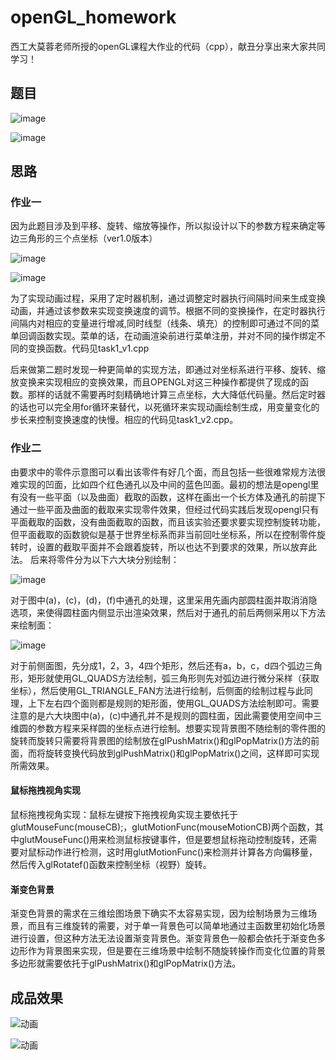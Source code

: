 # openGL_homework

西工大莫蓉老师所授的openGL课程大作业的代码（cpp），献丑分享出来大家共同学习！

## 题目
![image](https://user-images.githubusercontent.com/22266512/159003475-7b3a3622-0619-4fee-b742-21f73a087208.png)

![image](https://user-images.githubusercontent.com/22266512/159003557-886a66e0-d039-4040-99e3-db5f861a44d4.png)


## 思路

### 作业一
因为此题目涉及到平移、旋转、缩放等操作，所以拟设计以下的参数方程来确定等边三角形的三个点坐标（ver1.0版本）

![image](https://user-images.githubusercontent.com/22266512/159008723-5d6e2c8e-0e8e-4017-9056-4fcf336204ce.png)

![image](https://user-images.githubusercontent.com/22266512/159008883-410aba2a-0d41-486a-82af-0f559e36ccb2.png)

为了实现动画过程，采用了定时器机制，通过调整定时器执行间隔时间来生成变换动画，并通过该参数来实现变换速度的调节。根据不同的变换操作，在定时器执行间隔内对相应的变量进行增减,同时线型（线条、填充）的控制即可通过不同的菜单回调函数实现。菜单的话，在动画渲染前进行菜单注册，并对不同的操作绑定不同的变换函数。代码见task1_v1.cpp

后来做第二题时发现一种更简单的实现方法，即通过对坐标系进行平移、旋转、缩放变换来实现相应的变换效果，而且OPENGL对这三种操作都提供了现成的函数。那样的话就不需要再时刻精确地计算三点坐标，大大降低代码量。然后定时器的话也可以完全用for循环来替代，以死循环来实现动画绘制生成，用变量变化的步长来控制变换速度的快慢。相应的代码见task1_v2.cpp。

### 作业二
由要求中的零件示意图可以看出该零件有好几个面，而且包括一些很难常规方法很难实现的凹面，比如四个红色通孔以及中间的蓝色凹面。最初的想法是opengl里有没有一些平面（以及曲面）截取的函数，这样在画出一个长方体及通孔的前提下通过一些平面及曲面的截取来实现零件效果，但经过代码实践后发现opengl只有平面截取的函数，没有曲面截取的函数，而且该实验还要求要实现控制旋转功能，但平面截取的函数貌似是基于世界坐标系而非当前回吐坐标系，所以在控制零件旋转时，设置的截取平面并不会跟着旋转，所以也达不到要求的效果，所以放弃此法。
后来将零件分为以下六大块分别绘制：

![image](https://user-images.githubusercontent.com/22266512/159009569-0919f4de-f35d-4ff7-a43c-2ce2c14c04f4.png)

对于图中(a)，(c)，(d)，(f)中通孔的处理，这里采用先画内部圆柱面并取消消隐选项，来使得圆柱面内侧显示出渲染效果，然后对于通孔的前后两侧采用以下方法来绘制面： 

![image](https://user-images.githubusercontent.com/22266512/159009659-6390f904-177b-4c0e-9353-8e540059ad61.png)

对于前侧面图，先分成1，2，3，4四个矩形，然后还有a，b，c，d四个弧边三角形，矩形就使用GL_QUADS方法绘制，弧三角形则先对弧边进行微分采样（获取坐标），然后使用GL_TRIANGLE_FAN方法进行绘制，后侧面的绘制过程与此同理，上下左右四个面则都是规则的矩形面，使用GL_QUADS方法绘制即可。需要注意的是六大块图中(a)，(c)中通孔并不是规则的圆柱面，因此需要使用空间中三维圆的参数方程来采样圆的坐标点进行绘制。想要实现背景图不随绘制的零件图的旋转而旋转只需要将背景图的绘制放在glPushMatrix()和glPopMatrix()方法的前面，而将旋转变换代码放到glPushMatrix()和glPopMatrix()之间，这样即可实现所需效果。

#### 鼠标拖拽视角实现
鼠标拖拽视角实现：鼠标左键按下拖拽视角实现主要依托于glutMouseFunc(mouseCB);，glutMotionFunc(mouseMotionCB)两个函数，其中glutMouseFunc()用来检测鼠标按键事件，但是要想鼠标拖动控制旋转，还需要对鼠标动作进行检测，这时用glutMotionFunc()来检测并计算各方向偏移量，然后传入glRotatef()函数来控制坐标（视野）旋转。

#### 渐变色背景
渐变色背景的需求在三维绘图场景下确实不太容易实现，因为绘制场景为三维场景，而且有三维旋转的需要，对于单一背景色可以简单地通过主函数里初始化场景进行设置，但这种方法无法设置渐变背景色。渐变背景色一般都会依托于渐变色多边形作为背景图来实现，但是要在三维场景中绘制不随旋转操作而变化位置的背景多边形就需要依托于glPushMatrix()和glPopMatrix()方法。

## 成品效果

![动画](https://user-images.githubusercontent.com/22266512/159007380-0288e25f-676e-466d-9126-6b9b5662ce55.gif)

![动画](https://user-images.githubusercontent.com/22266512/159007762-da99e448-6c7c-4590-9048-1a493e18c146.gif)

